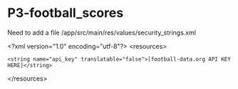 # P3-football_scores
Need to add a file /app/src/main/res/values/security_strings.xml

\<?xml version="1.0" encoding="utf-8"?>
\<resources>

    <string name="api_key" translatable="false">[football-data.org API KEY HERE]</string>
    
\</resources>
